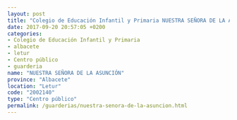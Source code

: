 ```yaml
---
layout: post
title: "Colegio de Educación Infantil y Primaria NUESTRA SEÑORA DE LA ASUNCIÓN"
date: 2017-09-20 20:57:05 +0200
categories:
- Colegio de Educación Infantil y Primaria
- albacete
- letur
- Centro público
- guarderia
name: "NUESTRA SEÑORA DE LA ASUNCIÓN"
province: "Albacete"
location: "Letur"
code: "2002140"
type: "Centro público"
permalink: /guarderias/nuestra-senora-de-la-asuncion.html
---
```

